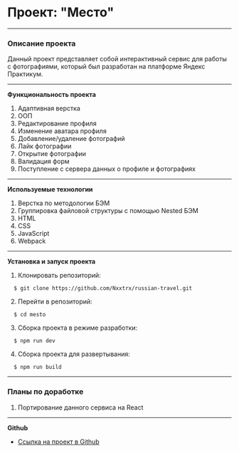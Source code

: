 # Проект: "Место" 

------------------------------------------------------------------------

### Описание проекта

Данный проект представляет собой интерактивный сервис для работы с фотографиями, который был разработан на платформе Яндекс Практикум.

------------------------------------------------------------------------

**Функциональность проекта**

1. Адаптивная верстка
2. ООП
3. Редактирование профиля
4. Изменение аватара профиля
5. Добавление/удаление фотографий
6. Лайк фотографии
7. Открытие фотографии
8. Валидация форм
9. Поступление с сервера данных о профиле и фотографиях

------------------------------------------------------------------------

**Используемые технологии**

1. Верстка по методологии БЭМ
2. Группировка файловой структуры с помощью Nested БЭМ
3. HTML
4. CSS
5. JavaScript
6. Webpack

------------------------------------------------------------------------

**Установка и запуск проекта**

1. Клонировать репозиторий:
```
  $ git clone https://github.com/Nxxtrx/russian-travel.git
```
2. Перейти в репозиторий:
```
  $ cd mesto
```
3. Сборка проекта в режиме разработки:
```
  $ npm run dev
```
4. Сборка проекта для развертывания:
```
  $ npm run build
```

------------------------------------------------------------------------

### Планы по доработке

1. Портирование данного сервиса на React

------------------------------------------------------------------------

**Github**

* [Ссылка на проект в Github](https://nxxtrx.github.io/mesto/)

